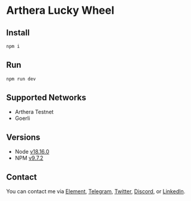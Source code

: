 # Arthera Lucky Wheel

## Install

```bash
npm i
```

## Run

```bash
npm run dev
```

## Supported Networks

- Arthera Testnet
- Goerli

## Versions

- Node [v18.16.0](https://nodejs.org/uk/blog/release/v18.16.0/)
- NPM [v9.7.2](https://github.com/npm/cli/releases/tag/v9.7.2)

## Contact

You can contact me via [Element](https://matrix.to/#/@julienbrg:matrix.org), [Telegram](https://t.me/julienbrg), [Twitter](https://twitter.com/julienbrg), [Discord](https://discord.com/invite/uSxzJp3J76), or [LinkedIn](https://www.linkedin.com/in/julienberanger/).
